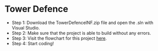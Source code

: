 # Tower Defence
* Step 1: Download the TowerDefenceINF.zip file and open the .sln with Visual Studio.
* Step 2: Make sure that the project is able to build without any errors.
* Step 3: Visit the flowchart for this project [here](https://drive.google.com/file/d/1-NLZopdXuCTg6BcyGrmIvb9luVPHE1rQ/view?usp=sharing).
* Step 4: Start coding!
